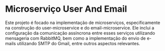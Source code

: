 # Microserviço User And Email
Este projeto é focado na implementação de microserviços, especificamente na construção do user-microservice e do email-microservice. Ele inclui a configuração da comunicação assíncrona entre esses serviços utilizando mensageria com RabbitMQ, bem como a implementação do envio de e-mails utilizando SMTP do Gmail, entre outros aspectos relevantes.
